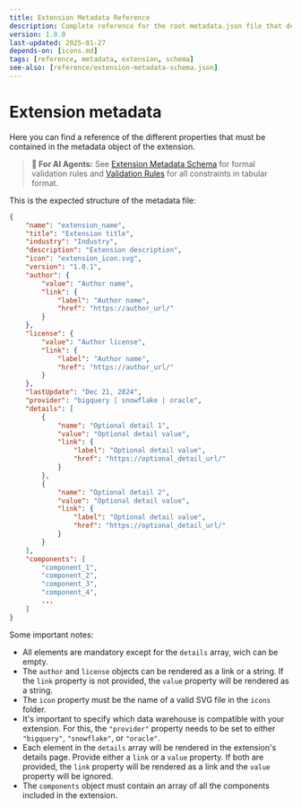 ```yaml
---
title: Extension Metadata Reference
description: Complete reference for the root metadata.json file that defines extension-level properties
version: 1.0.0
last-updated: 2025-01-27
depends-on: [icons.md]
tags: [reference, metadata, extension, schema]
see-also: [reference/extension-metadata-schema.json]
---
```


# Extension metadata
Here you can find a reference of the different properties that must be contained in the metadata object of the extension.

> **🤖 For AI Agents:** See [Extension Metadata Schema](./reference/extension-metadata-schema.json) for formal validation rules and [Validation Rules](./reference/validation-rules.md) for all constraints in tabular format.

This is the expected structure of the metadata file:
```json
{
    "name": "extension_name",
    "title": "Extension title",
    "industry": "Industry",
    "description": "Extension description",
    "icon": "extension_icon.svg",
    "version": "1.0.1",
    "author": {
        "value": "Author name",
        "link": {
            "label": "Author name",
            "href": "https://author_url/"
        }
    },
    "license": {
        "value": "Author license",
        "link": {
            "label": "Author name",
            "href": "https://author_url/"
        }
    },
    "lastUpdate": "Dec 21, 2024",
    "provider": "bigquery | snowflake | oracle",
    "details": [
        {
            "name": "Optional detail 1",
            "value": "Optional detail value",
            "link": {
                "label": "Optional detail value",
                "href": "https://optional_detail_url/"
            }
        },
        {
            "name": "Optional detail 2",
            "value": "Optional detail value",
            "link": {
                "label": "Optional detail value",
                "href": "https://optional_detail_url/"
            }
        }
    ],
    "components": [
        "component_1",
        "component_2",
        "component_3",
        "component_4",
        ...
    ]
}
```

Some important notes:
* All elements are mandatory except for the `details` array, wich can be empty. 
* The `author` and `license` objects can be rendered as a link or a string. If the `link` property is not provided, the `value` property will be rendered as a string.
* The `icon` property must be the name of a valid SVG file in the `icons` folder.
* It's important to specify which data warehouse is compatible with your extension. For this, the `"provider"` property needs to be set to either `"bigquery"`, `"snowflake"`, or `"oracle"`.
* Each element in the `details` array will be rendered in the extension's details page. Provide either a `link` or a `value` property. If both are provided, the `link` property will be rendered as a link and the `value` property will be ignored.
* The `components` object must contain an array of all the components included in the extension.